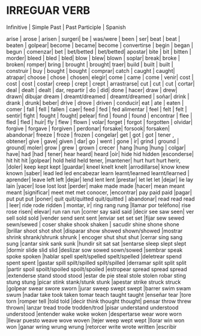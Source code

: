 # IRREGUAR VERB

Infinitive | Simple Past | Past Participle | Spanish

arise | arose | arisen | surgeri|
be 	 | was/were | been | ser|
beat | beat | beaten | golpear|
become | became| become | convertirse |
begin | began | begun | comenzar|
bet  | bet/betted | bet/betted| apostar|
bite | bit | bitten | morder|
bleed | bled | bled|
blow | blew| blown | soplar|
break| broke | broken| romper|
bring | brought | brought| traer|
build | built | built | construir |
buy | bought | bought | comprar|
catch | caught | caught| atrapar|
choose | chose | chosen| elegir|
come | came | come | venir|
cost | cost | cost | costar|
creep | crept | crept | arrastrarse|
cut | cut | cut | cortar|
deal | dealt | dealt | dar, repartir |
do | did| done | hacer|
draw | drew| drawn| dibujar
dream | dreamt/dreamed  | dreamt/dreamed | soñar|
drink | drank | drunk| beber|
drive | drove | driven | conducir|
eat | ate | eaten | comer |
fall | fell | fallen | caer|
feed | fed | fed alimentar |
feel | felt | felt | sentir|
fight | fought | fought| pelear|
find | found | found | encontrar |
flee | fled | fled | huir|
fly | flew | flown | volar|
forget | forgot | forgotten | olvidar|
forgive | forgave | forgiven | perdonar|
forsake| forsook| forsaken| abandonar|
freeze | froze | frozen | congelar|
get | got 	| got | tener , obtener|
give | gave| given | dar|
go | went | gone | ir|
grind | ground | ground| moler|
grow | grew | grown | crecer |
hang |hung |hung	| colgar|
have| had |had	 | tener|
hear	heard| heard |oír|
hide	hid	hidden	|esconderse|
hit	hit	hit	|golpear|
hold	held	held	tener, |mantener|
hurt	hurt	hurt	herir, |doler|
keep	kept	kept	|guardar|
kneel	knelt	knelt	|arrodillarse|
know	knew	known	|saber|
lead	led	led	encabezar
learn  learnt/learned	learnt/learned |	aprender|
leave	left	left	|dejar|
lend	lent	lent	|prestar|
let	let	let	|dejar|
lie	lay	lain	|yacer|
lose	lost	lost	|perder|
make	made	made	|hacer|
mean	meant	meant	|significar|
meet	met	met	conocer, |encontrar|
pay	paid	paid	|pagar|
put	put	put	|poner|
quit	quit/quitted 	quit/quitted | abandonar|
read	read	read	| leer|
ride	rode	ridden | montar, ir|
ring	rang	rung	 |llamar por teléfono|
rise	rose	risen| elevar|
run	ran	run	|correr
say	said	said	|decir
see	saw	seen| ver
sell	sold	sold	|vender
send	sent	sent	|enviar
set		set	set	|fijar
sew	sewed	sewn/sewed	| coser
shake	shook	shaken	| sacudir
shine	shone	shone	|brillar
shoot	shot		shot		|disparar
show	showed	shown/showed	|mostrar
shrink	shrank/shrunk	shrunk |	encoger
shut		shut			shut		|cerrar
sing	sang	sung	|cantar
sink	sank	sunk	|hundir
sit	sat	sat	|sentarse
sleep	slept	slept	|dormir
slide	slid	slid	|deslizar
sow	sowed	sown/sowed	|sembrar
speak	spoke	spoken	|hablar
spell	spelt/spelled	spelt/spelled	|deletrear
spend	spent	spent	|gastar
spill		spilt/spilled	spilt/spilled	|derramar
split		split			split			|partir
spoil	spoilt/spoiled	spoilt/spoiled	|estropear
spread	spread	spread	|extenderse
stand	stood	stood	|estar de pie
steal	stole	stolen	robar
sting	stung	stung	|picar
stink	stank/stunk	stunk	|apestar
strike	struck	struck	|golpear
swear	swore	sworn	|jurar
sweep	swept	swept	|barrer
swim	swam	swum	|nadar
take		took		taken	tomar
teach	taught	taught	|enseñar
tear		|tore		torn		|romper
tell		|told		told		|decir
think	thought	thought|	pensar
throw	threw	thrown|	lanzar
tread	trode	trodden/trod	|pisar
understand	understood	understood	|entender
wake	woke	woken	|despertarse
wear	wore	worn	|llevar puesto
weave	wove	woven	|tejer
weep	wept	wept	|llorar
win		won		won	        |ganar
wring	wrung	wrung	|retorcer
write	wrote	written	|escribir

